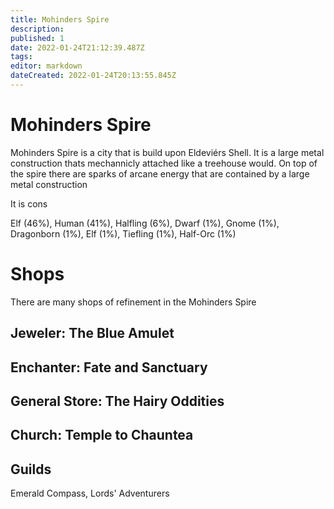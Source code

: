 ```yaml
---
title: Mohinders Spire
description: 
published: 1
date: 2022-01-24T21:12:39.487Z
tags: 
editor: markdown
dateCreated: 2022-01-24T20:13:55.845Z
---
```


# Mohinders Spire

Mohinders Spire is a city that is build upon Eldeviérs Shell. It is a large metal construction thats mechannicly attached like a treehouse would. On top of the spire there are sparks of arcane energy that are contained by a large metal construction


It is cons

Elf (46%), Human (41%), Halfling (6%), Dwarf (1%), Gnome (1%), Dragonborn (1%), Elf (1%), Tiefling (1%), Half-Orc (1%)

# Shops
There are many shops of refinement in the Mohinders Spire

## Jeweler: The Blue Amulet
## Enchanter: Fate and Sanctuary
## General Store: The Hairy Oddities
## Church: Temple to Chauntea

## Guilds
Emerald Compass, Lords' Adventurers
